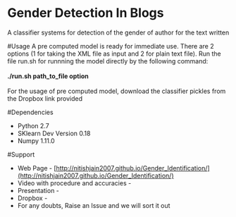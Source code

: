 # Gender Detection In Blogs
A classifier systems for detection of the gender of author for the text written 

#Usage
A pre computed model is ready for immediate use. There are 2 options (1 for taking the XML file as input and 2 for plain text file). Run the file run.sh for runnning the model directly by the following command:<br><br>**./run.sh path_to_file option**
<br><br>For the usage of pre computed model, download the classifier pickles from the Dropbox link provided

#Dependencies
* Python 2.7  
* SKlearn Dev Version 0.18
* Numpy 1.11.0

#Support
* Web Page - [http://nitishjain2007.github.io/Gender_Identification/](http://nitishjain2007.github.io/Gender_Identification/)
* Video with procedure and accuracies -
* Presentation - 
* Dropbox - 
* For any doubts, Raise an Issue and we will sort it out
